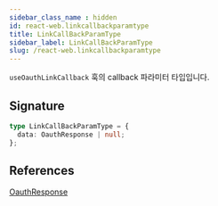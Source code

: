 ```yaml
---
sidebar_class_name : hidden
id: react-web.linkcallbackparamtype
title: LinkCallBackParamType
sidebar_label: LinkCallBackParamType
slug: /react-web.linkcallbackparamtype
---
```






`useOauthLinkCallback` 훅의 callback 파라미터 타입입니다.

## Signature

```typescript
type LinkCallBackParamType = {
  data: OauthResponse | null;
};
```
## References
 [OauthResponse](./react-web.oauthresponse)

